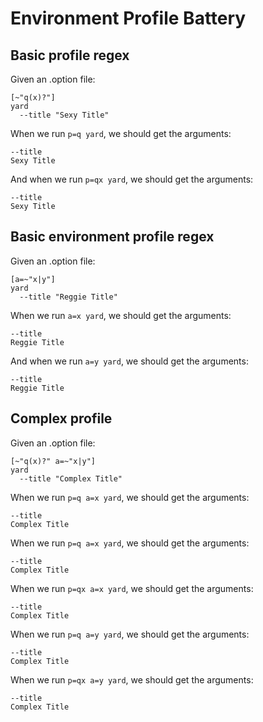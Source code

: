 # Environment Profile Battery

## Basic profile regex

Given an .option file:

    [~"q(x)?"]
    yard
      --title "Sexy Title"

When we run `p=q yard`, we should get the arguments:

    --title
    Sexy Title

And when we run `p=qx yard`, we should get the arguments:

    --title
    Sexy Title

## Basic environment profile regex

Given an .option file:

    [a=~"x|y"]
    yard
      --title "Reggie Title"

When we run `a=x yard`, we should get the arguments:

    --title
    Reggie Title

And when we run `a=y yard`, we should get the arguments:

    --title
    Reggie Title

## Complex profile

Given an .option file:

    [~"q(x)?" a=~"x|y"]
    yard
      --title "Complex Title"

When we run `p=q a=x yard`, we should get the arguments:

    --title
    Complex Title

When we run `p=q a=x yard`, we should get the arguments:

    --title
    Complex Title

When we run `p=qx a=x yard`, we should get the arguments:

    --title
    Complex Title

When we run `p=q a=y yard`, we should get the arguments:

    --title
    Complex Title

When we run `p=qx a=y yard`, we should get the arguments:

    --title
    Complex Title

